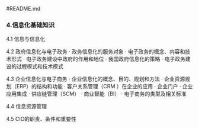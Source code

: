#README.md

### 4.信息化基础知识 

4.1 信息与信息化 

4.2 政府信息化与电子政务 
· 政务信息化的服务对象 
· 电子政务的概念、内容和技术形式 
· 电子政务建设中政府的作用和地位 
· 我国政府信息化的策略 
· 电子政务建设的过程模式和技术模式 

4.3 企业信息化与电子商务 
· 企业信息化的概念、目的、规划和方法 
· 企业资源规划（ERP）的结构和功能 
· 客户关系管理（CRM ）在企业的应用 
· 企业门户 
· 企业应用集成 
· 供应链管理（SCM） 
· 商业智能（BI） 
· 电子商务的类型及相关标准 

4.4 信息资源管理 

4.5 CIO的职责、条件和重要性 






